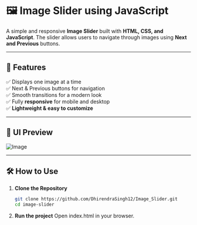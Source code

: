 # 🖼️ Image Slider using JavaScript

A simple and responsive **Image Slider** built with **HTML, CSS, and JavaScript**. The slider allows users to navigate through images using **Next and Previous** buttons.

---

## 📌 Features

✅ Displays one image at a time  
✅ Next & Previous buttons for navigation  
✅ Smooth transitions for a modern look  
✅ Fully **responsive** for mobile and desktop  
✅ **Lightweight & easy to customize**

---
## 🎨 UI Preview

![Image](https://github.com/user-attachments/assets/f16edf4c-ba03-42a1-89a3-598a06129726)

---

## 🛠️ How to Use

1. **Clone the Repository**
   ```sh
   git clone https://github.com/DhirendraSingh12/Image_Slider.git
   cd image-slider

2. **Run the project**
    Open index.html in your browser.
